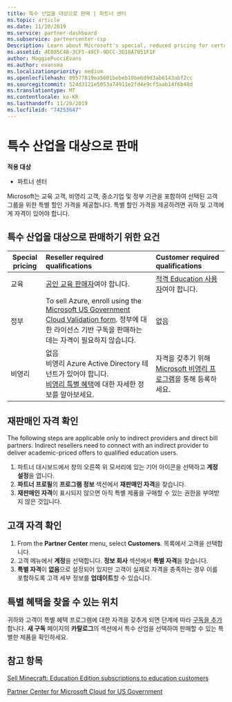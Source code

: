 ```yaml
---
title: 특수 산업을 대상으로 판매 | 파트너 센터
ms.topic: article
ms.date: 11/20/2019
ms.service: partner-dashboard
ms.subservice: partnercenter-csp
Description: Learn about Microsoft's special, reduced pricing for certain customer groups, including education customers, non-profit customers, and government users.
ms.assetid: 4E085C48-3CF5-49CF-9DCC-3D18A7051F1F
author: MaggiePucciEvans
ms.author: evansma
ms.localizationpriority: medium
ms.openlocfilehash: 89577819ea5601bebeb10be6d9d3ab6143abf2cc
ms.sourcegitcommit: 524d3121e5053a74911e2fd4e9cf5aab14f6b48d
ms.translationtype: MT
ms.contentlocale: ko-KR
ms.lasthandoff: 11/20/2019
ms.locfileid: "74253647"
---
```

# <a name="sell-to-specialized-industries"></a>특수 산업을 대상으로 판매

**적용 대상**

-  파트너 센터

Microsoft는 교육 고객, 비영리 고객, 중소기업 및 정부 기관을 포함하여 선택된 고객 그룹을 위한 특별 할인 가격을 제공합니다. 특별 할인 가격을 제공하려면 귀하 및 고객에게 자격이 있어야 합니다. 

## <a name="requirements-to-sell-to-specialized-industries"></a>특수 산업을 대상으로 판매하기 위한 요건

|**Special pricing**   |**Reseller required qualifications**   |**Customer required qualifications**   |
|----------------------------|:---------------------------------|:------------------------------------------|
|교육   |[공인 교육 판매자](https://www.mepn.com)여야 합니다.   | [적격 Education 사용자](https://www.microsoftvolumelicensing.com/DocumentSearch.aspx?Mode=3&DocumentTypeId=7)여야 합니다.   |
|정부   |To sell Azure, enroll using the [Microsoft US Government Cloud Validation form](https://azuregov.microsoft.com/csp). 정부에 대한 라이선스 기반 구독을 판매하는 데는 자격이 필요하지 않습니다.|   없음|
|비영리  |없음<br>비영리 Azure Active Directory 테넌트가 있어야 합니다.<br>[비영리 특별 혜택](https://assetsprod.microsoft.com/mpn/nonprofit-skus-in-csp-faq.pdf)에 대한 자세한 정보를 알아보세요.   |자격을 갖추기 위해 [Microsoft 비영리 프로그램](https://nonprofit.microsoft.com/#/register)을 통해 등록하세요.   |


## <a name="check-your-reseller-qualifications"></a>재판매인 자격 확인

The following steps are applicable only to indirect providers and direct bill partners. Indirect resellers need to connect with an indirect provider to deliver academic-priced offers to qualified education users. 

1.  파트너 대시보드에서 창의 오른쪽 위 모서리에 있는 기어 아이콘을 선택하고 **계정 설정**을 엽니다.
2.  **파트너 프로필**의 **프로그램 정보** 섹션에서 **재판매인 자격**을 찾습니다.
3.  **재판매인 자격**이 표시되지 않으면 아직 특별 제품을 구매할 수 있는 권한을 부여받지 않은 것입니다.

## <a name="check-the-customer-qualifications"></a>고객 자격 확인

1.  From the **Partner Center** menu, select **Customers**. 목록에서 고객을 선택합니다.
2.  고객 메뉴에서 **계정**을 선택합니다. **정보 회사** 섹션에서 **특별 자격**을 찾습니다.
3.  **특별 자격**이 **없음**으로 설정되어 있지만 고객이 실제로 자격을 충족하는 경우 이를 포함하도록 고객 세부 정보를 **업데이트**할 수 있습니다.

## <a name="where-to-find-special-offers"></a>특별 혜택을 찾을 수 있는 위치

귀하와 고객이 특별 혜택 프로그램에 대한 자격을 갖추게 되면 단계에 따라 [구독을 추가](create-a-new-subscription.md)합니다. **새 구독** 페이지의 **카탈로그**의 섹션에서 특수 산업을 선택하여 판매할 수 있는 특별한 제품을 확인하세요.

## <a name="see-also"></a>참고 항목

[Sell Minecraft: Education Edition subscriptions to education customers](minecraft-subscriptions.md)

[ Partner Center for Microsoft Cloud for US Government](partner-center-for-microsoft-us-govt-cloud.md)


 

 

 




